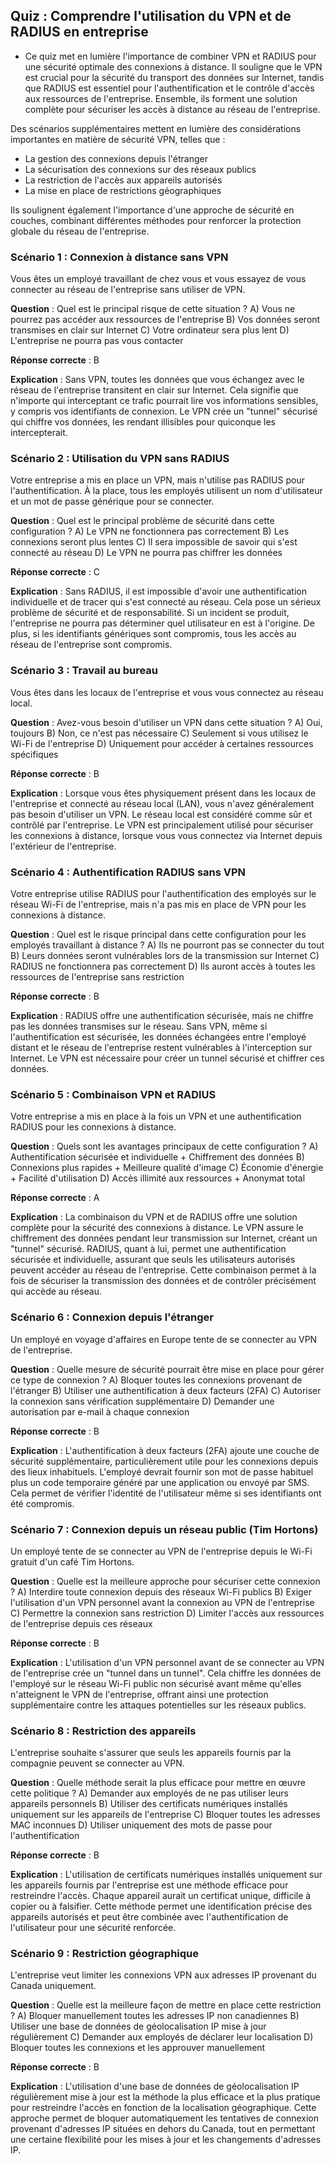 ## Quiz : Comprendre l'utilisation du VPN et de RADIUS en entreprise

- Ce quiz met en lumière l'importance de combiner VPN et RADIUS pour une sécurité optimale des connexions à distance. Il souligne que le VPN est crucial pour la sécurité du transport des données sur Internet, tandis que RADIUS est essentiel pour l'authentification et le contrôle d'accès aux ressources de l'entreprise. Ensemble, ils forment une solution complète pour sécuriser les accès à distance au réseau de l'entreprise.

Des scénarios supplémentaires mettent en lumière des considérations importantes en matière de sécurité VPN, telles que :
- La gestion des connexions depuis l'étranger
- La sécurisation des connexions sur des réseaux publics
- La restriction de l'accès aux appareils autorisés
- La mise en place de restrictions géographiques

Ils soulignent également l'importance d'une approche de sécurité en couches, combinant différentes méthodes pour renforcer la protection globale du réseau de l'entreprise.




### Scénario 1 : Connexion à distance sans VPN
Vous êtes un employé travaillant de chez vous et vous essayez de vous connecter au réseau de l'entreprise sans utiliser de VPN.

**Question** : Quel est le principal risque de cette situation ?
A) Vous ne pourrez pas accéder aux ressources de l'entreprise
B) Vos données seront transmises en clair sur Internet
C) Votre ordinateur sera plus lent
D) L'entreprise ne pourra pas vous contacter

**Réponse correcte** : B

**Explication** : Sans VPN, toutes les données que vous échangez avec le réseau de l'entreprise transitent en clair sur Internet. Cela signifie que n'importe qui interceptant ce trafic pourrait lire vos informations sensibles, y compris vos identifiants de connexion. Le VPN crée un "tunnel" sécurisé qui chiffre vos données, les rendant illisibles pour quiconque les intercepterait.

### Scénario 2 : Utilisation du VPN sans RADIUS
Votre entreprise a mis en place un VPN, mais n'utilise pas RADIUS pour l'authentification. À la place, tous les employés utilisent un nom d'utilisateur et un mot de passe générique pour se connecter.

**Question** : Quel est le principal problème de sécurité dans cette configuration ?
A) Le VPN ne fonctionnera pas correctement
B) Les connexions seront plus lentes
C) Il sera impossible de savoir qui s'est connecté au réseau
D) Le VPN ne pourra pas chiffrer les données

**Réponse correcte** : C

**Explication** : Sans RADIUS, il est impossible d'avoir une authentification individuelle et de tracer qui s'est connecté au réseau. Cela pose un sérieux problème de sécurité et de responsabilité. Si un incident se produit, l'entreprise ne pourra pas déterminer quel utilisateur en est à l'origine. De plus, si les identifiants génériques sont compromis, tous les accès au réseau de l'entreprise sont compromis.

### Scénario 3 : Travail au bureau
Vous êtes dans les locaux de l'entreprise et vous vous connectez au réseau local.

**Question** : Avez-vous besoin d'utiliser un VPN dans cette situation ?
A) Oui, toujours
B) Non, ce n'est pas nécessaire
C) Seulement si vous utilisez le Wi-Fi de l'entreprise
D) Uniquement pour accéder à certaines ressources spécifiques

**Réponse correcte** : B

**Explication** : Lorsque vous êtes physiquement présent dans les locaux de l'entreprise et connecté au réseau local (LAN), vous n'avez généralement pas besoin d'utiliser un VPN. Le réseau local est considéré comme sûr et contrôlé par l'entreprise. Le VPN est principalement utilisé pour sécuriser les connexions à distance, lorsque vous vous connectez via Internet depuis l'extérieur de l'entreprise.

### Scénario 4 : Authentification RADIUS sans VPN
Votre entreprise utilise RADIUS pour l'authentification des employés sur le réseau Wi-Fi de l'entreprise, mais n'a pas mis en place de VPN pour les connexions à distance.

**Question** : Quel est le risque principal dans cette configuration pour les employés travaillant à distance ?
A) Ils ne pourront pas se connecter du tout
B) Leurs données seront vulnérables lors de la transmission sur Internet
C) RADIUS ne fonctionnera pas correctement
D) Ils auront accès à toutes les ressources de l'entreprise sans restriction

**Réponse correcte** : B

**Explication** : RADIUS offre une authentification sécurisée, mais ne chiffre pas les données transmises sur le réseau. Sans VPN, même si l'authentification est sécurisée, les données échangées entre l'employé distant et le réseau de l'entreprise restent vulnérables à l'interception sur Internet. Le VPN est nécessaire pour créer un tunnel sécurisé et chiffrer ces données.

### Scénario 5 : Combinaison VPN et RADIUS
Votre entreprise a mis en place à la fois un VPN et une authentification RADIUS pour les connexions à distance.

**Question** : Quels sont les avantages principaux de cette configuration ?
A) Authentification sécurisée et individuelle + Chiffrement des données
B) Connexions plus rapides + Meilleure qualité d'image
C) Économie d'énergie + Facilité d'utilisation
D) Accès illimité aux ressources + Anonymat total

**Réponse correcte** : A

**Explication** : La combinaison du VPN et de RADIUS offre une solution complète pour la sécurité des connexions à distance. Le VPN assure le chiffrement des données pendant leur transmission sur Internet, créant un "tunnel" sécurisé. RADIUS, quant à lui, permet une authentification sécurisée et individuelle, assurant que seuls les utilisateurs autorisés peuvent accéder au réseau de l'entreprise. Cette combinaison permet à la fois de sécuriser la transmission des données et de contrôler précisément qui accède au réseau.




### Scénario 6 : Connexion depuis l'étranger
Un employé en voyage d'affaires en Europe tente de se connecter au VPN de l'entreprise.

**Question** : Quelle mesure de sécurité pourrait être mise en place pour gérer ce type de connexion ?
A) Bloquer toutes les connexions provenant de l'étranger
B) Utiliser une authentification à deux facteurs (2FA)
C) Autoriser la connexion sans vérification supplémentaire
D) Demander une autorisation par e-mail à chaque connexion

**Réponse correcte** : B

**Explication** : L'authentification à deux facteurs (2FA) ajoute une couche de sécurité supplémentaire, particulièrement utile pour les connexions depuis des lieux inhabituels. L'employé devrait fournir son mot de passe habituel plus un code temporaire généré par une application ou envoyé par SMS. Cela permet de vérifier l'identité de l'utilisateur même si ses identifiants ont été compromis.

### Scénario 7 : Connexion depuis un réseau public (Tim Hortons)
Un employé tente de se connecter au VPN de l'entreprise depuis le Wi-Fi gratuit d'un café Tim Hortons.

**Question** : Quelle est la meilleure approche pour sécuriser cette connexion ?
A) Interdire toute connexion depuis des réseaux Wi-Fi publics
B) Exiger l'utilisation d'un VPN personnel avant la connexion au VPN de l'entreprise
C) Permettre la connexion sans restriction
D) Limiter l'accès aux ressources de l'entreprise depuis ces réseaux

**Réponse correcte** : B

**Explication** : L'utilisation d'un VPN personnel avant de se connecter au VPN de l'entreprise crée un "tunnel dans un tunnel". Cela chiffre les données de l'employé sur le réseau Wi-Fi public non sécurisé avant même qu'elles n'atteignent le VPN de l'entreprise, offrant ainsi une protection supplémentaire contre les attaques potentielles sur les réseaux publics.

### Scénario 8 : Restriction des appareils
L'entreprise souhaite s'assurer que seuls les appareils fournis par la compagnie peuvent se connecter au VPN.

**Question** : Quelle méthode serait la plus efficace pour mettre en œuvre cette politique ?
A) Demander aux employés de ne pas utiliser leurs appareils personnels
B) Utiliser des certificats numériques installés uniquement sur les appareils de l'entreprise
C) Bloquer toutes les adresses MAC inconnues
D) Utiliser uniquement des mots de passe pour l'authentification

**Réponse correcte** : B

**Explication** : L'utilisation de certificats numériques installés uniquement sur les appareils fournis par l'entreprise est une méthode efficace pour restreindre l'accès. Chaque appareil aurait un certificat unique, difficile à copier ou à falsifier. Cette méthode permet une identification précise des appareils autorisés et peut être combinée avec l'authentification de l'utilisateur pour une sécurité renforcée.

### Scénario 9 : Restriction géographique
L'entreprise veut limiter les connexions VPN aux adresses IP provenant du Canada uniquement.

**Question** : Quelle est la meilleure façon de mettre en place cette restriction ?
A) Bloquer manuellement toutes les adresses IP non canadiennes
B) Utiliser une base de données de géolocalisation IP mise à jour régulièrement
C) Demander aux employés de déclarer leur localisation
D) Bloquer toutes les connexions et les approuver manuellement

**Réponse correcte** : B

**Explication** : L'utilisation d'une base de données de géolocalisation IP régulièrement mise à jour est la méthode la plus efficace et la plus pratique pour restreindre l'accès en fonction de la localisation géographique. Cette approche permet de bloquer automatiquement les tentatives de connexion provenant d'adresses IP situées en dehors du Canada, tout en permettant une certaine flexibilité pour les mises à jour et les changements d'adresses IP.



